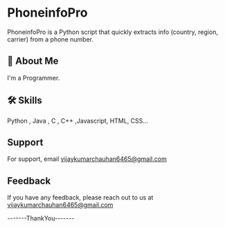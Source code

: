 # PhoneinfoPro
PhoneinfoPro is a Python script that quickly extracts info (country, region, carrier) from a phone number. 


## 🚀 About Me
I'm a Programmer.


## 🛠 Skills
Python , Java , C , C++ ,Javascript, HTML, CSS...

    
## Support

For support, email vijaykumarchauhan6465@gmail.com 

## Feedback

If you have any feedback, please reach out to us at vijaykumarchauhan6465@gmail.com


-------ThankYou-------
